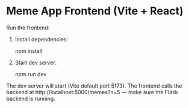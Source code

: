 # Meme App Frontend (Vite + React)

Run the frontend:

1. Install dependencies:

   npm install

2. Start dev server:

   npm run dev

The dev server will start (Vite default port 5173). The frontend calls the backend at http://localhost:5000/memes?n=5 — make sure the Flask backend is running.
